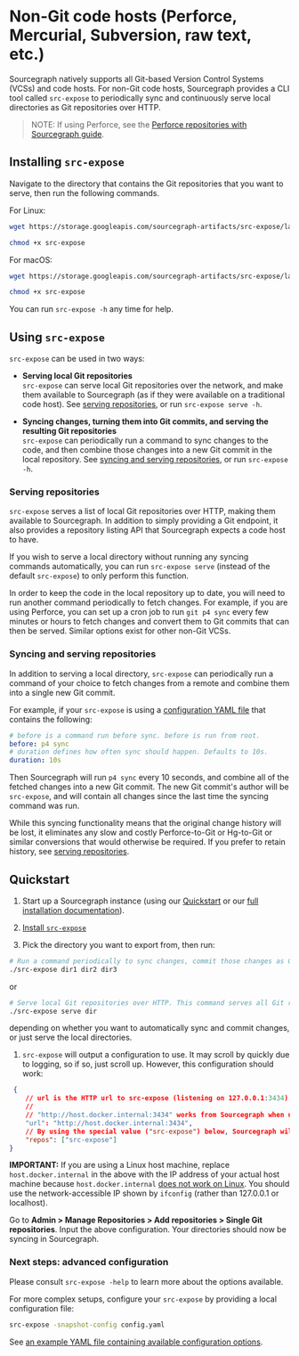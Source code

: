 # Non-Git code hosts (Perforce, Mercurial, Subversion, raw text, etc.)

Sourcegraph natively supports all Git-based Version Control Systems (VCSs) and code hosts. For non-Git code hosts, Sourcegraph provides a CLI tool called `src-expose` to periodically sync and continuously serve local directories as Git repositories over HTTP. 

>NOTE: If using Perforce, see the [Perforce repositories with Sourcegraph guide](../repo/perforce.md).

## Installing `src-expose`

Navigate to the directory that contains the Git repositories that you want to serve, then run the following commands.

For Linux:

```bash
wget https://storage.googleapis.com/sourcegraph-artifacts/src-expose/latest/linux-amd64/src-expose

chmod +x src-expose
```

For macOS:

```bash
wget https://storage.googleapis.com/sourcegraph-artifacts/src-expose/latest/darwin-amd64/src-expose

chmod +x src-expose
```

You can run `src-expose -h` any time for help. 

## Using `src-expose`

`src-expose` can be used in two ways:

- **Serving local Git repositories**<br/>
`src-expose` can serve local Git repositories over the network, and make them available to Sourcegraph (as if they were available on a traditional code host). See [serving repositories](#serving-repositories), or run `src-expose serve -h`.

- **Syncing changes, turning them into Git commits, and serving the resulting Git repositories**<br/>
`src-expose` can periodically run a command to sync changes to the code, and then combine those changes into a new Git commit in the local repository. See [syncing and serving repositories](#syncing-and-serving-repositories), or run `src-expose -h`.

### Serving repositories

`src-expose` serves a list of local Git repositories over HTTP, making them available to Sourcegraph. In addition to simply providing a Git endpoint, it also provides a repository listing API that Sourcegraph expects a code host to have. 

If you wish to serve a local directory without running any syncing commands automatically, you can run `src-expose serve` (instead of the default `src-expose`) to only perform this function.

In order to keep the code in the local repository up to date, you will need to run another command periodically to fetch changes. For example, if you are using Perforce, you can set up a cron job to run `git p4 sync` every few minutes or hours to fetch changes and convert them to Git commits that can then be served. Similar options exist for other non-Git VCSs.

### Syncing and serving repositories

In addition to serving a local directory, `src-expose` can periodically run a command of your choice to fetch changes from a remote and combine them into a single new Git commit.

For example, if your `src-expose` is using a [configuration YAML file](#next-steps--advanced-configuration) that contains the following:

```yaml
# before is a command run before sync. before is run from root.
before: p4 sync
# duration defines how often sync should happen. Defaults to 10s.
duration: 10s
```

Then Sourcegraph will run `p4 sync` every 10 seconds, and combine all of the fetched changes into a new Git commit. The new Git commit's author will be `src-expose`, and will contain all changes since the last time the syncing command was run.

While this syncing functionality means that the original change history will be lost, it eliminates any slow and costly Perforce-to-Git or Hg-to-Git or similar conversions that would otherwise be required. If you prefer to retain history, see [serving repositories](#serving-repositories).

## Quickstart

1. Start up a Sourcegraph instance (using our [Quickstart](../../index.md) or our [full installation documentation](../install/index.md)).

1. [Install `src-expose`](#installing-src-expose)

1. Pick the directory you want to export from, then run:

```bash
# Run a command periodically to sync changes, commit those changes as Git commits, and serve over HTTP.
./src-expose dir1 dir2 dir3
```

or

```bash
# Serve local Git repositories over HTTP. This command serves all Git repositories at the provided directory.
./src-expose serve dir
```

depending on whether you want to automatically sync and commit changes, or just serve the local directories.

1. `src-expose` will output a configuration to use. It may scroll by quickly due to logging, so if so, just scroll up. However, this configuration should work:

```json
 {
    // url is the HTTP url to src-expose (listening on 127.0.0.1:3434). url should be reachable by Sourcegraph.
    //
    // "http://host.docker.internal:3434" works from Sourcegraph when using Docker for Desktop.
    "url": "http://host.docker.internal:3434",
    // By using the special value ("src-expose") below, Sourcegraph will pull all of the repositories that src-expose is serving.
    "repos": ["src-expose"]
}
```

**IMPORTANT:** If you are using a Linux host machine, replace `host.docker.internal` in the above with the IP address of your actual host machine because `host.docker.internal` [does not work on Linux](https://github.com/docker/for-linux/issues/264). You should use the network-accessible IP shown by `ifconfig` (rather than 127.0.0.1 or localhost).

Go to **Admin > Manage Repositories > Add repositories > Single Git repositories**. Input the above configuration. Your directories should now be syncing in Sourcegraph.

### Next steps: advanced configuration

Please consult `src-expose -help` to learn more about the options available. 

For more complex setups, configure your `src-expose` by providing a local configuration file:

```bash
src-expose -snapshot-config config.yaml
```

See [an example YAML file containing available configuration options](https://github.com/sourcegraph/sourcegraph/blob/master/dev/src-expose/examples/example.yaml). 
